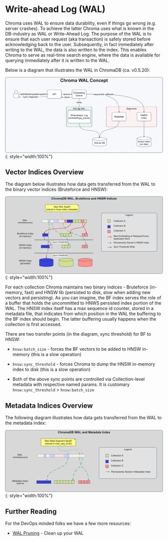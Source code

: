 # Write-ahead Log (WAL)

Chroma uses WAL to ensure data durability, even if things go wrong (e.g. server crashes). To achieve the latter Chroma
uses what is known in the DB-industry as WAL or Write-Ahead Log. The purpose of the WAL is to ensure that each user
request (aka transaction) is safely stored before acknowledging back to the user. Subsequently, in fact immediately
after writing to the WAL, the data is also written to the index. This enables Chroma to serve as real-time search
engine, where the data is available for querying immediately after it is written to the WAL.

Below is a diagram that illustrates the WAL in ChromaDB (ca. v0.5.20):

![WAL](../../assets/images/WAL.png){: style="width:100%"}

## Vector Indices Overview

The diagram below illustrates how data gets transferred from the WAL to the binary vector indices (Bruteforce and HNSW):

![WAL to Vector](../../assets/images/chroma-wal-explained.png){: style="width:100%"}

For each collection Chroma maintains two binary indices - Bruteforce (in-memory, fast) and HNSW lib (persisted to disk,
slow when adding new vectors and persisting). As you can imagine, the BF index serves the role of a buffer that holds
the uncommitted to HNWS persisted index portion of the WAL. The HNSW index itself has a max sequence id counter, stored
in a metadata file, that indicates from which position in the WAL the buffering to the BF index should begin. The latter
buffering usually happens when the collection is first accessed.

There are two transfer points (in the diagram, sync threshold) for BF to HNSW:

- `hnsw:batch_size` - forces the BF vectors to be added to HNSW in-memory (this is a slow operation)
- `hnsw:sync_threshold` - forces Chroma to dump the HNSW in-memory index to disk (this is a slow operation)

- Both of the above sync points are controlled via Collection-level metadata with respective named params. It is
  customary `hnsw:sync_threshold` > `hnsw:batch_size`

## Metadata Indices Overview

The following diagram illustrates how data gets transferred from the WAL to the metadata index:

![WAL to Metadata](../../assets/images/chroma-wal-explained-metadata.png){: style="width:100%"}

## Further Reading

For the DevOps minded folks we have a few more resources:

- [WAL Pruning](./wal-pruning.md) - Clean up your WAL
